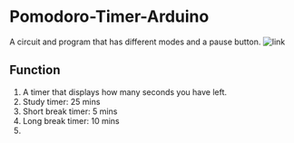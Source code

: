 # Pomodoro-Timer-Arduino
A circuit and program that has different modes and a pause button. ![link](https://en.wikipedia.org/wiki/Pomodoro_Technique)

## Function

1. A timer that displays how many seconds you have left.
2. Study timer: 25 mins
3. Short break timer: 5 mins
4. Long break timer: 10 mins
5. 

